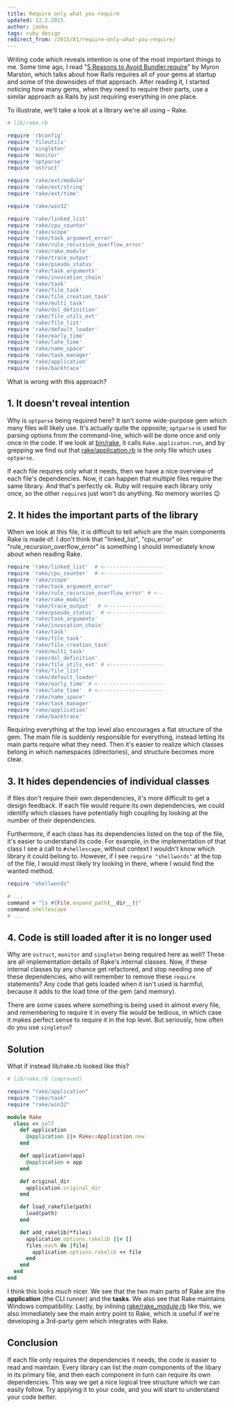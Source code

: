 ```yaml
---
title: Require only what you require
updated: 12.2.2015.
author: janko
tags: ruby design
redirect_from: /2015/01/require-only-what-you-require/
---
```


Writing code which reveals intention is one of the most important things to me. Some time ago, I read "[5 Reasons to Avoid Bundler.require](http://myronmars.to/n/dev-blog/2012/12/5-reasons-to-avoid-bundler-require)" by Myron Marston, which talks about how Rails requires all of your gems at startup and some of the downsides of that approach. After reading it, I started noticing how many gems, when they need to require their parts, use a similar approach as Rails by just requiring everything in one place.

To illustrate, we'll take a look at a library we're all using – Rake.

```ruby
# lib/rake.rb

require 'rbconfig'
require 'fileutils'
require 'singleton'
require 'monitor'
require 'optparse'
require 'ostruct'

require 'rake/ext/module'
require 'rake/ext/string'
require 'rake/ext/time'

require 'rake/win32'

require 'rake/linked_list'
require 'rake/cpu_counter'
require 'rake/scope'
require 'rake/task_argument_error'
require 'rake/rule_recursion_overflow_error'
require 'rake/rake_module'
require 'rake/trace_output'
require 'rake/pseudo_status'
require 'rake/task_arguments'
require 'rake/invocation_chain'
require 'rake/task'
require 'rake/file_task'
require 'rake/file_creation_task'
require 'rake/multi_task'
require 'rake/dsl_definition'
require 'rake/file_utils_ext'
require 'rake/file_list'
require 'rake/default_loader'
require 'rake/early_time'
require 'rake/late_time'
require 'rake/name_space'
require 'rake/task_manager'
require 'rake/application'
require 'rake/backtrace'
```

What is wrong with this approach?

## 1. It doesn't reveal intention

Why is `optparse` being required here? It isn't some wide-purpose gem which many files will likely use. It's actually quite the opposite; `optparse` is used for parsing options from the command-line, which will be done once and only once in the code. If we look at [bin/rake](https://github.com/ruby/rake/blob/8cc7349ffbdf97345e5da15e1a05058c6dbcefec/bin/rake), it calls `Rake.applicaton.run`, and by grepping we find out that [rake/application.rb](https://github.com/ruby/rake/blob/8cc7349ffbdf97345e5da15e1a05058c6dbcefec/lib/rake/application.rb) is the only file which uses `optparse`.

If each file requires only what it needs, then we have a nice overview of each file's dependencies. Now, it can happen that multiple files require the same library. And that's perfectly ok. Ruby will require each library only once, so the other `require`s just won't do anything. No memory worries :wink:

## 2. It hides the important parts of the library

When we look at this file, it is difficult to tell which are the main components Rake is made of. I don't think that "linked_list", "cpu_error" or "rule_recursion_overflow_error" is something I should immediately know about when reading Rake.

```ruby
require 'rake/linked_list'  # <-------------------
require 'rake/cpu_counter'  # <-------------------
require 'rake/scope'
require 'rake/task_argument_error'
require 'rake/rule_recursion_overflow_error' # <--
require 'rake/rake_module'
require 'rake/trace_output'  # <------------------
require 'rake/pseudo_status'  # <-----------------
require 'rake/task_arguments'
require 'rake/invocation_chain'
require 'rake/task'
require 'rake/file_task'
require 'rake/file_creation_task'
require 'rake/multi_task'
require 'rake/dsl_definition'
require 'rake/file_utils_ext' # <-----------------
require 'rake/file_list'
require 'rake/default_loader'
require 'rake/early_time' # <---------------------
require 'rake/late_time'  # <---------------------
require 'rake/name_space'
require 'rake/task_manager'
require 'rake/application'
require 'rake/backtrace'
```

Requiring everything at the top level also encourages a flat structure of the gem. The main file is suddenly responsible for everything, instead letting its main parts require what they need. Then it's easier to realize which classes belong in which namespaces (directories), and structure becomes more clear.

## 3. It hides dependencies of individual classes

If files don't require their own dependencies, it's more difficult to get a design feedback. If each file would require its own dependencies, we could identify which classes have potentially high coupling by looking at the number of their dependencies.

Furthermore, if each class has its dependencies listed on the top of the file, it's easier to understand its code. For example, in the implementation of that class I see a call to `#shellescape`, without context I wouldn't know which library it could belong to. However, if I see `require "shellwords"` at the top of the file, I would most likely try looking in there, where I would find the wanted method.

```ruby
require "shellwords"

# ...
command = "ls #{File.expand_path(__dir__)}"
command.shellescape
# ...
```

## 4. Code is still loaded after it is no longer used

Why are `ostruct`, `monitor` and `singleton` being required here as well? These are all implementation details of Rake's internal classes. Now, if these internal classes by any chance get refactored, and stop needing one of these dependencies, who will remember to remove these `require` statements? Any code that gets loaded when it isn't used is harmful, because it adds to the load time of the gem (and memory).

There are some cases where something is being used in almost every file, and remembering to require it in every file would be tedious, in which case it makes perfect sense to require it in the top level. But seriously, how often do you use `singleton`?

## Solution

What if instead lib/rake.rb looked like this?

```ruby
# lib/rake.rb (improved)

require "rake/application"
require "rake/task"
require "rake/win32"

module Rake
  class << self
    def application
      @application ||= Rake::Application.new
    end

    def application=(app)
      @application = app
    end

    def original_dir
      application.original_dir
    end

    def load_rakefile(path)
      load(path)
    end

    def add_rakelib(*files)
      application.options.rakelib ||= []
      files.each do |file|
        application.options.rakelib << file
      end
    end
  end
end
```

I think this looks *much* nicer. We see that the two main parts of Rake are the **application** (the CLI runner) and the **tasks**. We also see that Rake maintains Windows compatibility. Lastly, by inlining [rake/rake_module.rb](https://github.com/ruby/rake/blob/8cc7349ffbdf97345e5da15e1a05058c6dbcefec/lib/rake/rake_module.rb) like this, we also immediately see the main entry point to Rake, which is useful if we're developing a 3rd-party gem which integrates with Rake.

## Conclusion

If each file only requires the dependencies it needs, the code is easier to read and maintain. Every library can list the *main* components of the libary in its primary file, and then each component in turn can require its own dependencies. This way we get a nice logical tree structure which we can easily follow. Try applying it to your code, and you will start to understand your code better.

